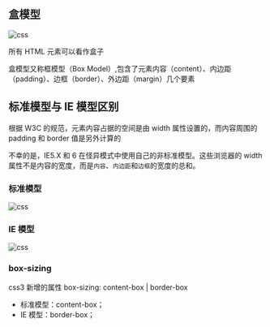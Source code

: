 ## 盒模型

![css](/assets/img/box/box1.png)

所有 HTML 元素可以看作盒子

盒模型又称框模型（Box Model）,包含了元素内容（content）、内边距（padding）、边框（border）、外边距（margin）几个要素

## 标准模型与 IE 模型区别

根据 W3C 的规范，元素内容占据的空间是由 width 属性设置的，而内容周围的 padding 和 border 值是另外计算的

不幸的是，IE5.X 和 6 在怪异模式中使用自己的非标准模型。这些浏览器的 width 属性不是内容的宽度，而是`内容`、`内边距`和`边框`的宽度的总和。

### 标准模型

![css](/assets/img/box/box2.png)

### IE 模型

![css](/assets/img/box/box3.png)

### box-sizing

css3 新增的属性 box-sizing: content-box | border-box

- 标准模型：content-box；
- IE 模型：border-box；
